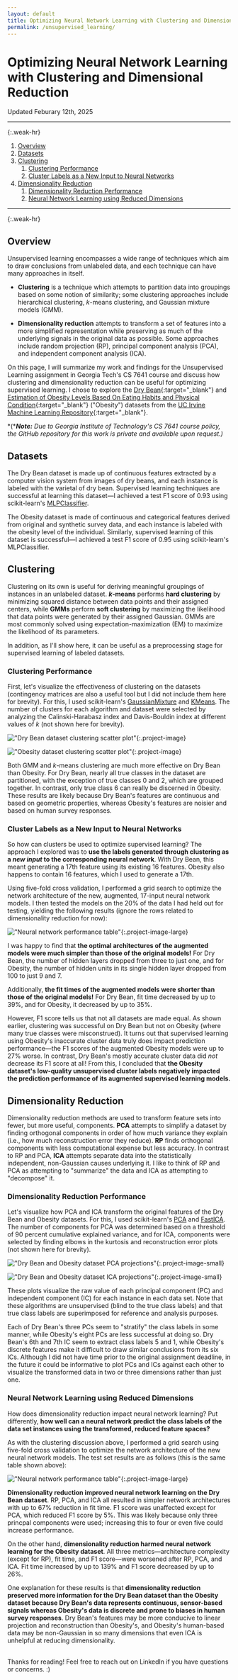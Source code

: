 ```yaml
---
layout: default
title: Optimizing Neural Network Learning with Clustering and Dimensional Reduction
permalink: /unsupervised_learning/
---
```


# Optimizing Neural Network Learning with Clustering and Dimensional Reduction

Updated Feburary 12th, 2025

<hr>{:.weak-hr}

1. [Overview](#overview)
2. [Datasets](#datasets)
3. [Clustering](#clustering)
   1. [Clustering Performance](#clustering-performance)
   2. [Cluster Labels as a New Input to Neural Networks](#cluster-labels-as-a-new-input-to-neural-networks)
4. [Dimensionality Reduction](#dimensionality-reduction)
   1. [Dimensionality Reduction Performance](#dimensionality-reduction-performance)
   2. [Neural Network Learning using Reduced Dimensions](#neural-network-learning-using-reduced-dimensions)

<hr>{:.weak-hr}

## Overview

Unsupervised learning encompasses a wide range of techniques which aim to draw conclusions from unlabeled data, and each technique can have many approaches in itself. 

 - **Clustering** is a technique which attempts to partition data into groupings based on some notion of similarity; some clustering approaches include hierarchical clustering, *k*-means clustering, and Gaussian mixture models (GMM). 

 - **Dimensionality reduction** attempts to transform a set of features into a more simplified representation while preserving as much of the underlying signals in the original data as possible. Some approaches include random projection (RP), principal component analysis (PCA), and independent component analysis (ICA).

On this page, I will summarize my work and findings for the Unsupervised Learning assignment in Georgia Tech's CS 7641 course and discuss how clustering and dimensionality reduction can be useful for optimizing supervised learning. I chose to explore the [Dry Bean](https://archive.ics.uci.edu/dataset/602/dry+bean+dataset){:target="_blank"} and [Estimation of Obesity Levels Based On Eating Habits and Physical Condition](https://archive.ics.uci.edu/dataset/544/estimation+of+obesity+levels+based+on+eating+habits+and+physical+condition){:target="_blank"} ("Obesity") datasets from the [UC Irvine Machine Learning Repository](https://archive.ics.uci.edu){:target="_blank"}. 

*(****Note:*** *Due to Georgia Institute of Technology's CS 7641 course policy, the GitHub repository for this work is private and available upon request.)*

## Datasets

The Dry Bean dataset is made up of continuous features extracted by a computer vision system from images of dry beans, and each instance is labeled with the varietal of dry bean. Supervised learning techniques are successful at learning this dataset—I achieved a test F1 score of 0.93 using scikit-learn's [MLPClassifier](https://scikit-learn.org/stable/modules/generated/sklearn.neural_network.MLPClassifier.html).

The Obesity dataset is made of continuous and categorical features derived from original and synthetic survey data, and each instance is labeled with the obesity level of the individual. Similarly, supervised learning of this dataset is successful—I achieved a test F1 score of 0.95 using scikit-learn's MLPClassifier.

## Clustering

Clustering on its own is useful for deriving meaningful groupings of instances in an unlabeled dataset. ***k*-means** performs **hard clustering** by minimizing squared distance between data points and their assigned centers, while **GMMs** perform **soft clustering** by maximizing the likelihood that data points were generated by their assigned Gaussian. GMMs are most commonly solved using expectation-maximization (EM) to maximize the likelihood of its parameters.

In addition, as I'll show here, it can be useful as a preprocessing stage for supervised learning of labeled datasets.

### Clustering Performance

First, let's visualize the effectiveness of clustering on the datasets (contingency matrices are also a useful tool but I did not include them here for brevity). For this, I used scikit-learn's [GaussianMixture](https://scikit-learn.org/stable/modules/generated/sklearn.mixture.GaussianMixture.html) and [KMeans](https://scikit-learn.org/stable/modules/generated/sklearn.cluster.KMeans.html). The number of clusters for each algorithm and dataset were selected by analyzing the Calinski-Harabasz index and Davis-Bouldin index at different values of *k* (not shown here for brevity).

!["Dry Bean dataset clustering scatter plot"](/images/p1_drybean_clustering_scat.png "Dry Bean dataset clustering scatter plot"){:.project-image}

!["Obesity dataset clustering scatter plot"](/images/p1_obesity_clustering_scat.png "Obesity dataset clustering scatter plot"){:.project-image}

Both GMM and *k*-means clustering are much more effective on Dry Bean than Obesity. For Dry Bean, nearly all true classes in the dataset are partitioned, with the exception of true classes 0 and 2, which are grouped together. In contrast, only true class 6 can really be discerned in Obesity. These results are likely because Dry Bean's features are continuous and based on geometric properties, whereas Obesity's features are noisier and based on human survey responses.

### Cluster Labels as a New Input to Neural Networks

So how can clusters be used to optimize supervised learning? The approach I explored was to **use the labels generated through clustering as a *new input* to the corresponding neural network**. With Dry Bean, this meant generating a 17th feature using its existing 16 features. Obesity also happens to contain 16 features, which I used to generate a 17th.

Using five-fold cross validation, I performed a grid search to optimize the network architecture of the new, augmented, 17-input neural network models. I then tested the models on the 20% of the data I had held out for testing, yielding the following results (ignore the rows related to dimensionality reduction for now):

!["Neural network performance table"](/images/neuralnetwork_dimred_clustering.png "Neural network performance table"){:.project-image-large}

I was happy to find that **the optimal architectures of the augmented models were much simpler than those of the original models!** For Dry Bean, the number of hidden layers dropped from three to just one, and for Obesity, the number of hidden units in its single hidden layer dropped from 100 to just 9 and 7. 

Additionally, **the fit times of the augmented models were shorter than those of the original models!** For Dry Bean, fit time decreased by up to 39%, and for Obesity, it decreased by up to 35%.

However, F1 score tells us that not all datasets are made equal. As shown earlier, clustering was successful on Dry Bean but not on Obesity (where many true classes were misconstrued). It turns out that supervised learning using Obesity's inaccurate cluster data truly does impact prediction performance—the F1 scores of the augmented Obesity models were up to 27% worse. In contrast, Dry Bean's mostly accurate cluster data did *not* decrease its F1 score at all! From this, I concluded that **the Obesity dataset's low-quality unsupervised cluster labels negatively impacted the prediction performance of its augmented supervised learning models.**

## Dimensionality Reduction

Dimensionality reduction methods are used to transform feature sets into fewer, but more useful, components. **PCA** attempts to simplify a dataset by finding orthogonal components in order of how much variance they explain (i.e., how much reconstruction error they reduce). **RP** finds orthogonal components with less computational expense but less accuracy. In contrast to RP and PCA, **ICA** attempts separate data into the statistically independent, non-Gaussian causes underlying it. I like to think of RP and PCA as attempting to "summarize" the data and ICA as attempting to "decompose" it.

### Dimensionality Reduction Performance

Let's visualize how PCA and ICA transform the original features of the Dry Bean and Obesity datasets. For this, I used scikit-learn's [PCA](https://scikit-learn.org/stable/modules/generated/sklearn.decomposition.PCA.html) and [FastICA](https://scikit-learn.org/stable/modules/generated/sklearn.decomposition.FastICA.html). The number of components for PCA was determined based on a threshold of 90 percent cumulative explained variance, and for ICA, components were selected by finding elbows in the kurtosis and reconstruction error plots (not shown here for brevity).

!["Dry Bean and Obesity dataset PCA projections"](/images/p2_pca_projections.png "Dry Bean and Obesity dataset PCA"){:.project-image-small}

!["Dry Bean and Obesity dataset ICA projections"](/images/p2_ica_projections.png "Dry Bean and Obesity dataset ICA projections"){:.project-image-small}

These plots visualize the raw value of each principal component (PC) and independent component (IC) for each instance in each data set. Note that these algorithms are unsupervised (blind to the true class labels) and that true class labels are superimposed for reference and analysis purposes. 

Each of Dry Bean's three PCs seem to "stratify" the class labels in some manner, while Obesity's eight PCs are less successful at doing so. Dry Bean's 6th and 7th IC seem to extract class labels 5 and 1, while Obesity's discrete features make it difficult to draw similar conclusions from its six ICs. Although I did not have time prior to the original assignment deadline, in the future it could be informative to plot PCs and ICs against each other to visualize the transformed data in two or three dimensions rather than just one.

### Neural Network Learning using Reduced Dimensions

How does dimensionality reduction impact neural network learning? Put differently, **how well can a neural network predict the class labels of the data set instances using the transformed, reduced feature spaces?** 

As with the clustering discussion above, I performed a grid search using five-fold cross validation to optimize the network architecture of the new neural network models. The test set results are as follows (this is the same table shown above):

!["Neural network performance table"](/images/neuralnetwork_dimred_clustering.png "Neural network performance table"){:.project-image-large}

**Dimensionality reduction improved neural network learning on the Dry Bean dataset**. RP, PCA, and ICA all resulted in simpler network architectures with up to 67% reduction in fit time. F1 score was unaffected except for PCA, which reduced F1 score by 5%. This was likely because only three princpal components were used; increasing this to four or even five could increase performance.

On the other hand, **dimensionality reduction harmed neural network learning for the Obesity dataset**. All three metrics—architecture complexity (except for RP), fit time, and F1 score—were worsened after RP, PCA, and ICA. Fit time increased by up to 139% and F1 score decreased by up to 26%.

One explanation for these results is that **dimensionality reduction preserved more information for the Dry Bean dataset than the Obesity dataset because Dry Bean's data represents continuous, sensor-based signals whereas Obesity's data is discrete and prone to biases in human survey responses**. Dry Bean's features may be more conducive to linear projection and reconstruction than Obesity's, and Obesity's human-based data may be non-Gaussian in so many dimensions that even ICA is unhelpful at reducing dimensionality.

\
Thanks for reading! Feel free to reach out on LinkedIn if you have questions or concerns. :)